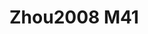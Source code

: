 # Zhou2008 M41
<a name="material" />
<script type="application/ld+json">

  {
    "@context": "https://schema.org/",
    "@type": "ChemicalSubstance",
    "http://purl.org/dc/terms/conformsTo":
      {
        "@type": "CreativeWork",
        "@id": "https://bioschemas.org/profiles/ChemicalSubstance/0.4-RELEASE/"
      },
    "@id": "https://egonw.github.io/nanowiki/nanowiki253.html#material",
    "name": "Zhou2008 M41",
    "sameAs: "http://127.0.0.1/mediawiki/index.php/Special:URIResolver/Zhou2008_M41"
  }
</script>

